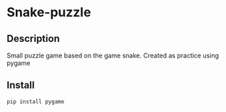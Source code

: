 # Snake-puzzle
## Description
Small puzzle game based on the game snake. Created as practice using pygame

## Install
`pip install pygame`
